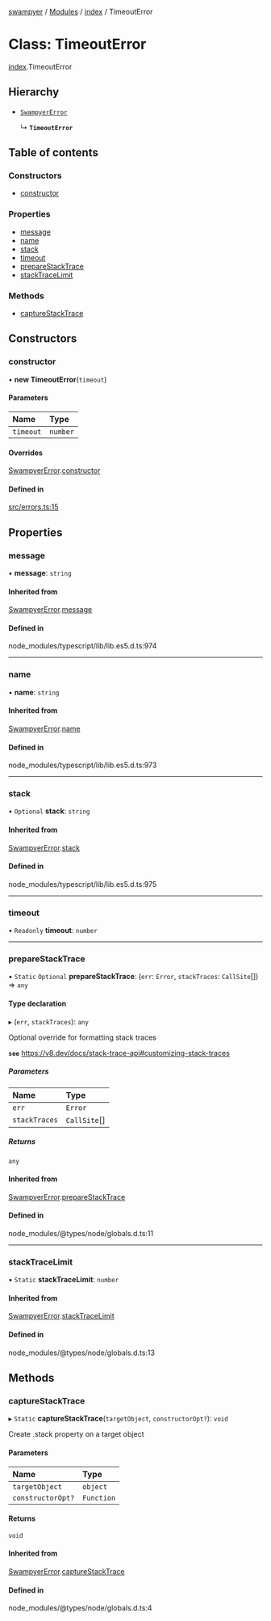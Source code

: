 [swampyer](../README.md) / [Modules](../modules.md) / [index](../modules/index.md) / TimeoutError

# Class: TimeoutError

[index](../modules/index.md).TimeoutError

## Hierarchy

- [`SwampyerError`](index.SwampyerError.md)

  ↳ **`TimeoutError`**

## Table of contents

### Constructors

- [constructor](index.TimeoutError.md#constructor)

### Properties

- [message](index.TimeoutError.md#message)
- [name](index.TimeoutError.md#name)
- [stack](index.TimeoutError.md#stack)
- [timeout](index.TimeoutError.md#timeout)
- [prepareStackTrace](index.TimeoutError.md#preparestacktrace)
- [stackTraceLimit](index.TimeoutError.md#stacktracelimit)

### Methods

- [captureStackTrace](index.TimeoutError.md#capturestacktrace)

## Constructors

### constructor

• **new TimeoutError**(`timeout`)

#### Parameters

| Name | Type |
| :------ | :------ |
| `timeout` | `number` |

#### Overrides

[SwampyerError](index.SwampyerError.md).[constructor](index.SwampyerError.md#constructor)

#### Defined in

[src/errors.ts:15](https://github.com/zaberSatnam/js-swampyer/blob/9cfd414/src/errors.ts#L15)

## Properties

### message

• **message**: `string`

#### Inherited from

[SwampyerError](index.SwampyerError.md).[message](index.SwampyerError.md#message)

#### Defined in

node_modules/typescript/lib/lib.es5.d.ts:974

___

### name

• **name**: `string`

#### Inherited from

[SwampyerError](index.SwampyerError.md).[name](index.SwampyerError.md#name)

#### Defined in

node_modules/typescript/lib/lib.es5.d.ts:973

___

### stack

• `Optional` **stack**: `string`

#### Inherited from

[SwampyerError](index.SwampyerError.md).[stack](index.SwampyerError.md#stack)

#### Defined in

node_modules/typescript/lib/lib.es5.d.ts:975

___

### timeout

• `Readonly` **timeout**: `number`

___

### prepareStackTrace

▪ `Static` `Optional` **prepareStackTrace**: (`err`: `Error`, `stackTraces`: `CallSite`[]) => `any`

#### Type declaration

▸ (`err`, `stackTraces`): `any`

Optional override for formatting stack traces

**`see`** https://v8.dev/docs/stack-trace-api#customizing-stack-traces

##### Parameters

| Name | Type |
| :------ | :------ |
| `err` | `Error` |
| `stackTraces` | `CallSite`[] |

##### Returns

`any`

#### Inherited from

[SwampyerError](index.SwampyerError.md).[prepareStackTrace](index.SwampyerError.md#preparestacktrace)

#### Defined in

node_modules/@types/node/globals.d.ts:11

___

### stackTraceLimit

▪ `Static` **stackTraceLimit**: `number`

#### Inherited from

[SwampyerError](index.SwampyerError.md).[stackTraceLimit](index.SwampyerError.md#stacktracelimit)

#### Defined in

node_modules/@types/node/globals.d.ts:13

## Methods

### captureStackTrace

▸ `Static` **captureStackTrace**(`targetObject`, `constructorOpt?`): `void`

Create .stack property on a target object

#### Parameters

| Name | Type |
| :------ | :------ |
| `targetObject` | `object` |
| `constructorOpt?` | `Function` |

#### Returns

`void`

#### Inherited from

[SwampyerError](index.SwampyerError.md).[captureStackTrace](index.SwampyerError.md#capturestacktrace)

#### Defined in

node_modules/@types/node/globals.d.ts:4
